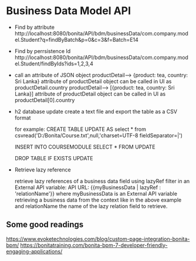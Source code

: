 # Business Data Model API

- Find by attribute
http://localhost:8080/bonita/API/bdm/businessData/com.company.model.Student?q=findByBatch&p=0&c=3&f=Batch=E14

- Find by perrsistence Id
http://localhost:8080/bonita/API/bdm/businessData/com.company.model.Student/findByIds?ids=1,2,3,4

- call an attribute of JSON object
productDetail--> {product: tea, country: Sri Lanka} attribute of productDetail object can be called in UI as productDetail.country
productDetail--> [{product: tea, country: Sri Lanka}] attribute of productDetail object can be called in UI as productDetail[0].country

- h2 database update
create a text file and export the table as a CSV format
	
	for example:
	CREATE TABLE UPDATE AS 
	select * from csvread('D:/Bonita/Course.txt',null,'charset=UTF-8 fieldSeparator=|')

	INSERT INTO COURSEMODULE
	SELECT * FROM UPDATE 

	DROP TABLE IF EXISTS UPDATE

- Retrieve lazy reference

	retrieve lazy references of a business data field using lazyRef filter in an External API variable:
API URL: {{myBusinessData | lazyRef : 'relationName'}} where myBusinessData is an External API variable retrieving a business data from the context like in the above example and relationName the name of the lazy relation field to retrieve.


## Some good readings
https://www.evoketechnologies.com/blog/custom-page-integration-bonita-bpm/
https://bonitatraining.com/bonita-bpm-7-developer-friendly-engaging-applications/